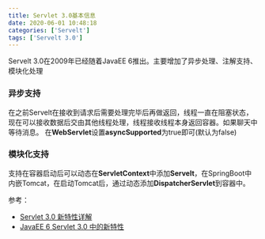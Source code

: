 ```yaml
---
title: Servlet 3.0基本信息
date: 2020-06-01 10:48:18
categories: ['Servelt']
tags: ['Servelt 3.0']
---
```


Servelt 3.0在2009年已经随着JavaEE 6推出。主要增加了异步处理、注解支持、模块化处理

### 异步支持
在之前Servelt在接收到请求后需要处理完毕后再做返回，线程一直在阻塞状态，现在可以接收数据后交由其他线程处理，线程接收线程本身返回容器。如果聊天中等待消息。
在**WebServlet**设置**asyncSupported**为true即可(默认为false)
<!-- more -->
### 模块化支持
支持在容器启动后可以动态在**ServletContext**中添加**Servelt**，在SpringBoot中内嵌Tomcat，在启动Tomcat后，通过动态添加**DispatcherServlet**到容器中。

参考：
* [Servlet 3.0 新特性详解](https://www.ibm.com/developerworks/cn/java/j-lo-servlet30/index.html)
* [JavaEE 6 Servlet 3.0 中的新特性](https://www.oracle.com/technetwork/cn/community/4-servlet-3-324302-zhs.pdf)
